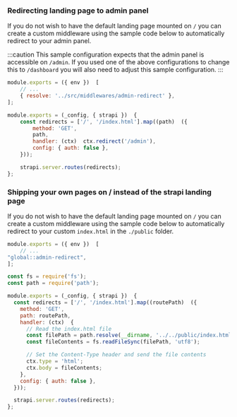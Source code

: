 ### Redirecting landing page to admin panel

If you do not wish to have the default landing page mounted on `/` you can create a custom middleware using the sample code below to automatically redirect to your admin panel.

:::caution
This sample configuration expects that the admin panel is accessible on `/admin`. If you used one of the above configurations to change this to `/dashboard` you will also need to adjust this sample configuration.
:::

```js title="./config/middlewares.js"
module.exports = ({ env })  [
	// ...
	{ resolve: '../src/middlewares/admin-redirect' },
];

```

```js title="./src/middlewares/admin-redirect.js"
module.exports = (_config, { strapi })  {
	const redirects = ['/', '/index.html'].map((path)  ({
		method: 'GET',
		path,
		handler: (ctx)  ctx.redirect('/admin'),
		config: { auth: false },
	}));

	strapi.server.routes(redirects);
};
```

### Shipping your own pages on / instead of the strapi landing page

If you do not wish to have the default landing page mounted on `/` you can create a custom middleware using the sample code below to automatically redirect to your custom `index.html` in the `./public` folder.

```js title="./config/middlewares.js"
module.exports = ({ env })  [
	// ...
"global::admin-redirect",
];

```

```js title="./src/middlewares/admin-redirect.js"
const fs = require('fs');
const path = require('path');

module.exports = (_config, { strapi })  {
  const redirects = ['/', '/index.html'].map((routePath)  ({
    method: 'GET',
    path: routePath,
    handler: (ctx)  {
      // Read the index.html file
      const filePath = path.resolve(__dirname, '../../public/index.html');
      const fileContents = fs.readFileSync(filePath, 'utf8');

      // Set the Content-Type header and send the file contents
      ctx.type = 'html';
      ctx.body = fileContents;
    },
    config: { auth: false },
  }));

  strapi.server.routes(redirects);
};
```
